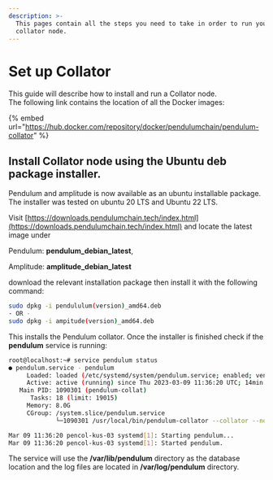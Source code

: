 ```yaml
---
description: >-
  This pages contain all the steps you need to take in order to run your own
  collator node.
---
```


# Set up Collator

This guide will describe how to install and run a Collator node.\
The following link contains the location of all the Docker images:

{% embed url="https://hub.docker.com/repository/docker/pendulumchain/pendulum-collator" %}



## Install Collator node using the Ubuntu deb package installer.

Pendulum and amplitude is now available as an ubuntu installable package. The installer was tested on ubuntu 20 LTS and Ubuntu 22 LTS.

Visit [https://downloads.pendulumchain.tech/index.html](https://downloads.pendulumchain.tech/index.html) and locate the latest image under

Pendulum: **pendulum\_debian\_latest**,

Amplitude: **amplitude\_debian\_latest**

download the relevant installation package then install it with the following command:

```bash
sudo dpkg -i pendululum(version)_amd64.deb
- OR -
sudo dpkg -i ampitude(version)_amd64.deb
```

This installs the Pendulum collator. Once the installer is finished check if the **pendulum** service is running:

```bash
root@localhost:~# service pendulum status
● pendulum.service - pendulum
     Loaded: loaded (/etc/systemd/system/pendulum.service; enabled; vendor preset: enabled)
     Active: active (running) since Thu 2023-03-09 11:36:20 UTC; 14min ago
   Main PID: 1090301 (pendulum-collat)
      Tasks: 18 (limit: 19015)
     Memory: 8.0G
     CGroup: /system.slice/pendulum.service
             └─1090301 /usr/local/bin/pendulum-collator --collator --no-private-ipv4 --rpc-cors all --force-authoring --enable-offchain-indexing=true --ws-p>

Mar 09 11:36:20 pencol-kus-03 systemd[1]: Starting pendulum...
Mar 09 11:36:20 pencol-kus-03 systemd[1]: Started pendulum.
```

The service will use the **/var/lib/pendulum** directory as the database location and the log files are located in **/var/log/pendulum** directory.
